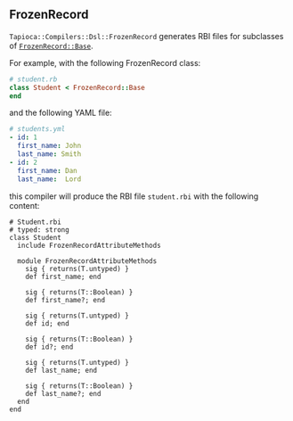 ## FrozenRecord

`Tapioca::Compilers::Dsl::FrozenRecord` generates RBI files for subclasses of
[`FrozenRecord::Base`](https://github.com/byroot/frozen_record).

For example, with the following FrozenRecord class:

~~~rb
# student.rb
class Student < FrozenRecord::Base
end
~~~

and the following YAML file:

~~~ yaml
# students.yml
- id: 1
  first_name: John
  last_name: Smith
- id: 2
  first_name: Dan
  last_name:  Lord
~~~

this compiler will produce the RBI file `student.rbi` with the following content:

~~~rbi
# Student.rbi
# typed: strong
class Student
  include FrozenRecordAttributeMethods

  module FrozenRecordAttributeMethods
    sig { returns(T.untyped) }
    def first_name; end

    sig { returns(T::Boolean) }
    def first_name?; end

    sig { returns(T.untyped) }
    def id; end

    sig { returns(T::Boolean) }
    def id?; end

    sig { returns(T.untyped) }
    def last_name; end

    sig { returns(T::Boolean) }
    def last_name?; end
  end
end
~~~
